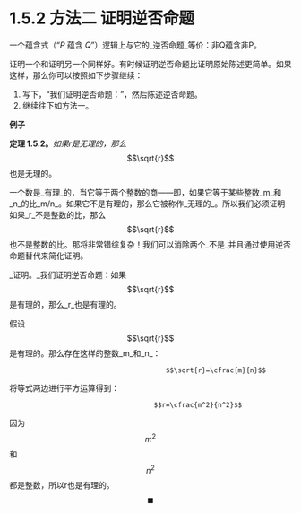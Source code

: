 # 1.5.2 方法二  证明逆否命题

一个蕴含式（“_P_ 蕴含 _Q_”）逻辑上与它的_逆否命题_等价：非Q蕴含非P。

证明一个和证明另一个同样好。有时候证明逆否命题比证明原始陈述更简单。如果这样，那么你可以按照如下步骤继续：

1. 写下，“我们证明逆否命题：”，然后陈述逆否命题。
2. 继续往下如方法一。

**例子**

**定理 1.5.2。**_如果r是无理的，那么_ $$\sqrt{r}$$ 也是无理的。

一个数是_有理_的，当它等于两个整数的商——即，如果它等于某些整数_m_和_n_的比_m/n_。如果它不是有理的，那么它被称作_无理的_。所以我们必须证明如果_r_不是整数的比，那么$$\sqrt{r}$$也不是整数的比。那将非常错综复杂！我们可以消除两个_不是_并且通过使用逆否命题替代来简化证明。

_证明。_我们证明逆否命题：如果$$\sqrt{r}$$是有理的，那么_r_也是有理的。

假设$$\sqrt{r}$$是有理的。那么存在这样的整数_m_和_n_：

                                           $$\sqrt{r}=\cfrac{m}{n}$$ 

将等式两边进行平方运算得到：

                                        $$r=\cfrac{m^2}{n^2}$$

因为 $$m^2$$ 和$$n^2$$都是整数，所以r也是有理的。                                                   $$\blacksquare$$ 



